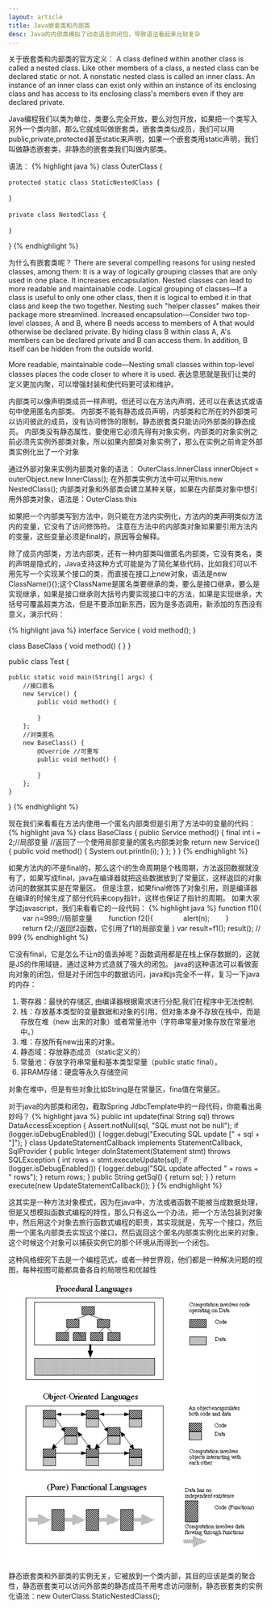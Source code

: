 ```yaml
---
layout: article
title: Java嵌套类和内部类
desc: Java的内部类模拟了动态语言的闭包，导致语法看起来比较复杂
---
```



关于嵌套类和内部类的官方定义：
A class defined within another class is called a nested class. Like other members of a class, a nested class can be declared static or not. A nonstatic nested class is called an inner class. An instance of an inner class can exist only within an instance of its enclosing class and has access to its enclosing class's members even if they are declared private.
 
Java编程我们以类为单位，类要么完全开放，要么对包开放，如果把一个类写入另外一个类内部，那么它就成叫做嵌套类，嵌套类类似成员，我们可以用public,private,protected甚至static来声明，如果一个嵌套类用static声明，我们叫做静态嵌套类，非静态的嵌套类我们叫做内部类。

语法：
{% highlight java %}
class OuterClass {

    protected static class StaticNestedClass {

    }

    private class NestedClass {

    }
}
{% endhighlight %}

为什么有嵌套类呢？
There are several compelling reasons for using nested classes, among them:
It is a way of logically grouping classes that are only used in one place.
It increases encapsulation.
Nested classes can lead to more readable and maintainable code.
Logical grouping of classes—If a class is useful to only one other class, then it is logical to embed it in that class and keep the two together. Nesting such "helper classes" makes their package more streamlined.
Increased encapsulation—Consider two top-level classes, A and B, where B needs access to members of A that would otherwise be declared private. By hiding class B within class A, A's members can be declared private and B can access them. In addition, B itself can be hidden from the outside world.
 
More readable, maintainable code—Nesting small classes within top-level classes places the code closer to where it is used. 
表达意思就是我们让类的定义更加内聚，可以增强封装和使代码更可读和维护。
 
内部类可以像声明类成员一样声明，但还可以在方法内声明，还可以在表达式或语句中使用匿名内部类。
内部类不能有静态成员声明，内部类和它所在的外部类可以访问彼此的成员，没有访问修饰的限制，静态嵌套类只能访问外部类的静态成员。
内部类没有静态属性，要使用它必须先得有对象实例，内部类的对象实例之前必须先实例外部类对象，所以如果内部类对象实例了，那么在实例之前肯定外部类实例化出了一个对象

通过外部对象来实例内部类对象的语法：
OuterClass.InnerClass innerObject = outerObject.new InnerClass();
在外部类实例方法中可以用this.new NestedClass();
内部类对象和外部类会建立某种关联，如果在内部类对象中想引用外部类对象，语法是：OuterClass.this
 
如果把一个内部类写到方法中，则只能在方法内实例化，方法内的类声明类似方法内的变量，它没有了访问修饰符。
注意在方法中的内部类对象如果要引用方法内的变量，这些变量必须是final的，原因等会解释。

除了成员内部类，方法内部类，还有一种内部类叫做匿名内部类，它没有类名，类的声明是隐式的，Java支持这种方式可能是为了简化某些代码，比如我们可以不用先写一个实现某个接口的类，而直接在接口上new对象，语法是new ClassName(){};这个ClassName是匿名类要继承的类，要么是接口继承，要么是实现继承，如果是接口继承则大括号内要实现接口中的方法，如果是实现继承，大括号可覆盖超类方法，但是不要添加新东西，因为是多态调用，新添加的东西没有意义，演示代码：

{% highlight java %}
interface Service {
    void method();
}

class BaseClass {
    void method() {
    }
}


public class Test {

    public static void main(String[] args) {
        //接口匿名
        new Service() {
            public void method() {

            }
        };
        //对类匿名
        new BaseClass() {
            @Override //可重写
            public void method() {

            }
        };
    }
}
{% endhighlight %}

现在我们来看看在方法内使用一个匿名内部类但是引用了方法中的变量的代码：
{% highlight java %}
class BaseClass {
    public Service method() {
        final int i = 2;//局部变量
        //返回了一个使用局部变量的匿名内部类对象
        return new Service() {
            public void method() {
                System.out.println(i);
            }
        };
    }
}
{% endhighlight %}


如果方法内的i不是final的，那么这个i的生命周期是个栈周期，方法返回数据就没有了，如果写成final，java在编译器就把这些数据放到了常量区，这样返回的对象访问的数据其实是在常量区。
但是注意，如果final修饰了对象引用，则是编译器在编译的时候生成了部分代码来copy指针，这样也保证了指针的周期。
如果大家学过javascript，我们来看看它的一段代码：
{% highlight java %}
function f1(){
　　var n=999;//局部变量
　　function f2(){
　　　　alert(n); 
　　}
　　return f2;//返回f2函数，它引用了f1的局部变量
}
var result=f1();
result(); // 999
{% endhighlight %}

它没有final，它是怎么不让n的值丢掉呢？函数调用都是在栈上保存数据的，这就是JS的作用域链，通过这种方式造就了强大的闭包。
java的这种语法可以看做面向对象的闭包，但是对于闭包中的数据访问，java和js完全不一样，复习一下java的内存：
 
 
1. 寄存器：最快的存储区, 由编译器根据需求进行分配,我们在程序中无法控制.
2. 栈：存放基本类型的变量数据和对象的引用，但对象本身不存放在栈中，而是存放在堆（new 出来的对象）或者常量池中（字符串常量对象存放在常量池中。）
3. 堆：存放所有new出来的对象。
4. 静态域：存放静态成员（static定义的）
5. 常量池：存放字符串常量和基本类型常量（public static final）。
6. 非RAM存储：硬盘等永久存储空间
 
 
对象在堆中，但是有些对象比如String是在常量区，fina值在常量区。
 
对于java的内部类和闭包，截取Spring JdbcTemplate中的一段代码，你能看出奥妙吗？
{% highlight java %}
public int update(final String sql) throws DataAccessException {
		Assert.notNull(sql, "SQL must not be null");
		if (logger.isDebugEnabled()) {
			logger.debug("Executing SQL update [" + sql + "]");
		}
		class UpdateStatementCallback implements StatementCallback<Integer>, SqlProvider {
			public Integer doInStatement(Statement stmt) throws SQLException {
				int rows = stmt.executeUpdate(sql);
				if (logger.isDebugEnabled()) {
					logger.debug("SQL update affected " + rows + " rows");
				}
				return rows;
			}
			public String getSql() {
				return sql;
			}
		}
		return execute(new UpdateStatementCallback());
	}
{% endhighlight %}

这其实是一种方法对象模式，因为在java中，方法或者函数不能被当成数据处理，但是又想模拟函数式编程的特性，那么只有这么一个办法，把一个方法包装到对象中，然后用这个对象去旅行函数式编程的职责，其实现就是，先写一个接口，然后用一个匿名内部类去实现这个接口，然后返回这个匿名内部类实例化出来的对象，这个时候这个对象可以捕获实例它的那个环境从而得到一个闭包。
 
这种风格细究下去是一个编程范式，或者一种世界观，他们都是一种解决问题的视图，每种视图可能都具备各自的局限性和优越性

![范式](/images/paradigm.png)

静态嵌套类和外部类的实例无关，它被放到一个类内部，其目的应该是类的聚合性，静态嵌套类可以访问外部类的静态成员不用考虑访问限制，静态嵌套类的实例化语法：new OuterClass.StaticNestedClass();



